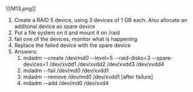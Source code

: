 ![[M13.png]]

1. Create a RAID 5 device, using 3 devices of 1 GB each.  Also allocate an additonal device as spare device
2. Put a file system on it and mount it on /raid
3. fail one of the devices, monitor what is happening
4. Replace the failed device with the spare device
5. Answers:
	1. mdadm --create /dev/md0 --level=5 --raid-disks=3 --spare-devices=1 /dev/xvdd1 /dev/xvdd2 /dev/xvdd3 /dev/xvdd4
	2. mdadm --fail /dev/md0 /dev/xvdd1
	3. mdadm --remove /dev/md0 /dev/xvdd1 [after failure]
	4. mdadm --add /dev/md0 /dev/xvd4
